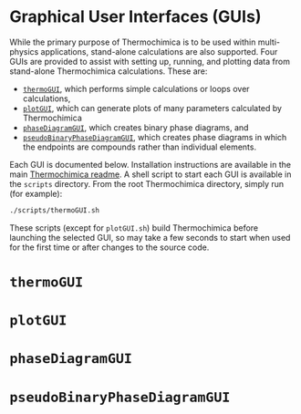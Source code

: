 # Graphical User Interfaces (GUIs)
While the primary purpose of Thermochimica is to be used within multi-physics applications, stand-alone calculations are also supported. Four GUIs are provided to assist with setting up, running, and plotting data from stand-alone Thermochimica calculations. These are: 

- [`thermoGUI`](#thermoGUI), which performs simple calculations or loops over calculations, 
- [`plotGUI`](#plotGUI), which can generate plots of many parameters calculated by Thermochimica
- [`phaseDiagramGUI`](#phaseDiagramGUI), which creates binary phase diagrams, and
- [`pseudoBinaryPhaseDiagramGUI`](#pseudoBinaryPhaseDiagramGUI), which creates phase diagrams in which the endpoints are compounds rather than individual elements.

Each GUI is documented below. Installation instructions are available in the main [Thermochimica readme](https://github.com/ORNL-CEES/thermochimica#method-3-guis). A shell script to start each GUI is available in the `scripts` directory. From the root Thermochimica directory, simply run (for example):
```bash
./scripts/thermoGUI.sh
```
These scripts (except for `plotGUI.sh`) build Thermochimica before launching the selected GUI, so may take a few seconds to start when used for the first time or after changes to the source code.

# `thermoGUI`


# `plotGUI`


# `phaseDiagramGUI`


# `pseudoBinaryPhaseDiagramGUI`

